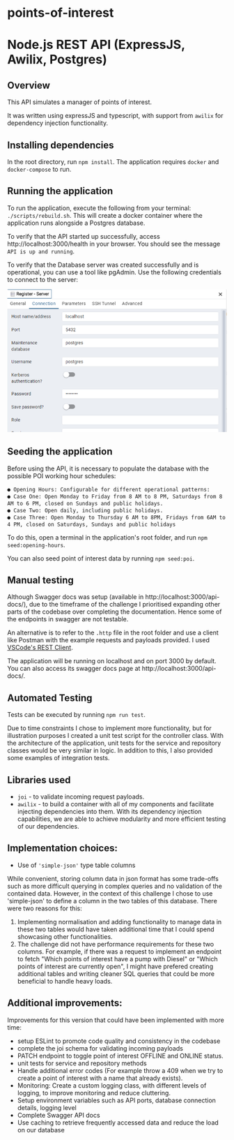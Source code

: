 # points-of-interest
# Node.js REST API (ExpressJS, Awilix, Postgres)

## Overview

This API simulates a manager of points of interest.

It was written using expressJS and typescript, with support from ```awilix``` for dependency injection functionality.

## Installing dependencies
In the root directory, run ```npm install```.
The application requires ```docker``` and ```docker-compose``` to run.

## Running the application
To run the application, execute the following from your terminal: ```./scripts/rebuild.sh```. This will create a docker container where the application runs alongside a Postgres database.

To verify that the API started up successfully, access http://localhost:3000/health in your browser. You should see the message ```API is up and running```.

To verify that the Database server was created successfully and is operational, you can use a tool like pgAdmin. Use the following credentials to connect to the server:

![Database connection parameters](./public/db_params.png)

## Seeding the application
Before using the API, it is necessary to populate the database with the possible POI working hour schedules:
```
● Opening Hours: Configurable for different operational patterns:
● Case One: Open Monday to Friday from 8 AM to 8 PM, Saturdays from 8
AM to 6 PM, closed on Sundays and public holidays.
● Case Two: Open daily, including public holidays.
● Case Three: Open Monday to Thursday 6 AM to 8PM, Fridays from 6AM to
4 PM, closed on Saturdays, Sundays and public holidays
```

To do this, open a terminal in the application's root folder, and run ```npm seed:opening-hours```.

You can also seed point of interest data by running ```npm seed:poi```.

## Manual testing
Although Swagger docs was setup (available in http://localhost:3000/api-docs/), due to the timeframe of the challenge I prioritised expanding other parts of the codebase over completing the documentation. Hence some of the endpoints in swagger are not testable.

An alternative is to refer to the ```.http``` file in the root folder and use a client like Postman with the example requests and payloads provided. I used [VSCode's REST Client](https://marketplace.visualstudio.com/items?itemName=humao.rest-client).

The application will be running on localhost and on port 3000 by default. You can also access its swagger docs page at http://localhost:3000/api-docs/.

## Automated Testing
Tests can be executed by running ```npm run test```.

Due to time constraints I chose to implement more functionality, but for illustration purposes I created a unit test script for the controller class. With the architecture of the application, unit tests for the service and repository classes would be very similar in logic. In addition to this, I also provided some examples of integration tests.

## Libraries used
* ```joi``` - to validate incoming request payloads.
* ```awilix``` - to build a container with all of my components and facilitate injecting dependencies into them. With its dependency injection capabilities, we are able to achieve modularity and more efficient testing of our dependencies.

## Implementation choices:
* Use of ``'simple-json'`` type table columns

While convenient, storing column data in json format has some trade-offs such as more difficult querying in complex queries and no validation of the contained data. However, in the context of this challenge I chose to use 'simple-json' to define a column in the two tables of this database. There were two reasons for this:

1. Implementing normalisation and adding functionality to manage data in these two tables would have taken additional time that I could spend showcasing other functionalities.
2. The challenge did not have performance requirements for these two columns. For example, if there was a request to implement an endpoint to fetch "Which points of interest have a pump with Diesel" or "Which points of interest are currently open", I might have prefered creating additional tables and writing cleaner SQL queries that could be more beneficial to handle heavy loads.

## Additional improvements:
Improvements for this version that could have been implemented with more time:

- setup ESLint to promote code quality and consistency in the codebase
- complete the joi schema for validating incoming payloads
- PATCH endpoint to toggle point of interest OFFLINE and ONLINE status.
- unit tests for service and repository methods
- Handle additional error codes (For example throw a 409 when we try to create a point of interest with a name that already exists).
- Monitoring: Create a custom logging class, with different levels of logging, to improve monitoring and reduce cluttering.
- Setup environment variables such as API ports, database connection details, logging level
- Complete Swagger API docs
- Use caching to retrieve frequently accessed data and reduce the load on our database

